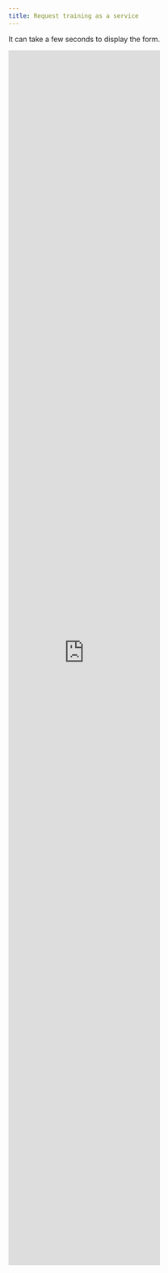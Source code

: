 ```yaml
---
title: Request training as a service
---
```


<p  class="text-center">It can take a few seconds to display the form.</p>
<iframe src="https://docs.google.com/forms/d/e/1FAIpQLSfP8IVOgriGg35fAzIAf0Fhnkhxc96onI5ucp2BUUiRG3FoWQ/viewform?embedded=true" class="w-100" height="2400px" frameborder="0" marginheight="0" marginwidth="0">Loading…</iframe>
